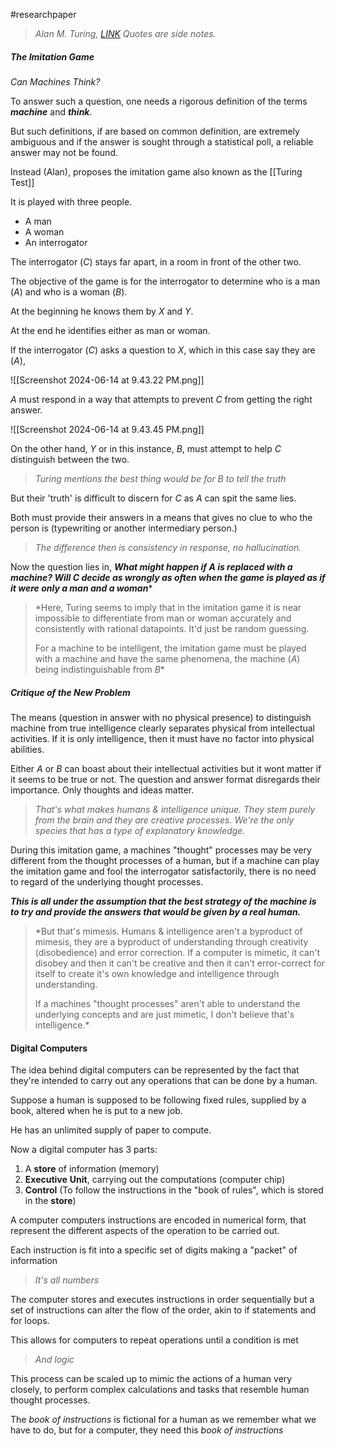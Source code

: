 #researchpaper 

> *Alan M. Turing, [LINK](https://redirect.cs.umbc.edu/courses/471/papers/turing.pdf)*
>*Quotes are side notes.*

##### The Imitation Game

*Can Machines Think?*

To answer such a question, one needs a rigorous definition of the terms ***machine*** and ***think***.

But such definitions, if are based on common definition, are extremely ambiguous and if the answer is sought through a statistical poll, a reliable answer may not be found.

Instead (Alan), proposes the imitation game also known as the [[Turing Test]]

It is played with three people.

- A man
- A woman
- An interrogator

The interrogator ($C$) stays far apart, in a room in front of the other two.

The objective of the game is for the interrogator to determine who is a man ($A$) and who is a woman ($B$). 

At the beginning he knows them by $X$ and $Y$.

At the end he identifies either as man or woman.

If the interrogator ($C$) asks a question to $X$, which in this case say they are ($A$), 

![[Screenshot 2024-06-14 at 9.43.22 PM.png]]

$A$ must respond in a way that attempts to prevent $C$ from getting the right answer.

![[Screenshot 2024-06-14 at 9.43.45 PM.png]]

On the other hand, $Y$ or in this instance, $B$, must attempt to help $C$ distinguish between the two.

> *Turing mentions the best thing would be for $B$ to tell the truth*

But their 'truth' is difficult to discern for $C$ as $A$ can spit the same lies.

Both must provide their answers in a means that gives no clue to who the person is (typewriting or another intermediary person.)

> *The difference then is consistency in response, no hallucination.*

Now the question lies in, ***What might happen if $A$ is replaced with a machine? Will $C$ decide as wrongly as often when the game is played as if it were only a man and a woman****

>*Here, Turing seems to imply that in the imitation game it is near impossible to differentiate from man or woman accurately and consistently with rational datapoints. It'd just be random guessing.
>
>For a machine to be intelligent, the imitation game must be played with a machine and have the same phenomena, the machine ($A$) being indistinguishable from $B$*

##### **Critique of the New Problem**

The means (question in answer with no physical presence) to distinguish machine from true intelligence clearly separates physical from intellectual activities. If it is only intelligence, then it must have no factor into physical abilities. 

Either $A$ or $B$ can boast about their intellectual activities but it wont matter if it seems to be true or not. The question and answer format disregards their importance. Only thoughts and ideas matter.

> *That's what makes humans & intelligence unique. They stem purely from the brain and they are creative processes. We're the only species that has a type of explanatory knowledge.*

During this imitation game, a machines "thought" processes may be very different from the thought processes of a human, but if a machine can play the imitation game and fool the interrogator satisfactorily, there is no need to regard of the underlying thought processes.

***This is all under the assumption that the best strategy of the machine is to try and provide the answers that would be given by a real human.***

> *But that's mimesis. Humans & intelligence aren't a byproduct of mimesis, they are a byproduct of understanding through creativity (disobedience) and error correction. If a computer is mimetic, it can't disobey and then it can't be creative and then it can't error-correct for itself to create it's own knowledge and intelligence through understanding. 
> 
> If a machines "thought processes" aren't able to understand the underlying concepts and are just mimetic, I don't believe that's intelligence.*

#### Digital Computers

The idea behind digital computers can be represented by the fact that they're intended to carry out any operations that can be done by a human.

Suppose a human is supposed to be following fixed rules, supplied by a book, altered when he is put to a new job.

He has an unlimited supply of paper to compute.

Now a digital computer has 3 parts:

1. A **store** of information (memory)
2. **Executive** **Unit**, carrying out the computations (computer chip) 
3. **Control** (To follow the instructions in the "book of rules", which is stored in the **store**)

A computer computers instructions are encoded in numerical form, that represent the different aspects of the operation to be carried out.

Each instruction is fit into a specific set of digits making a "packet" of information

> *It's all numbers*

The computer stores and executes instructions in order sequentially but a set of instructions can alter the flow of the order, akin to if statements and for loops.

This allows for computers to repeat operations until a condition is met

> _And logic_

This process can be scaled up to mimic the actions of a human very closely, to perform complex calculations and tasks that resemble human thought processes.

The *book of instructions* is fictional for a human as we remember what we have to do, but for a computer, they need this *book of instructions* 
